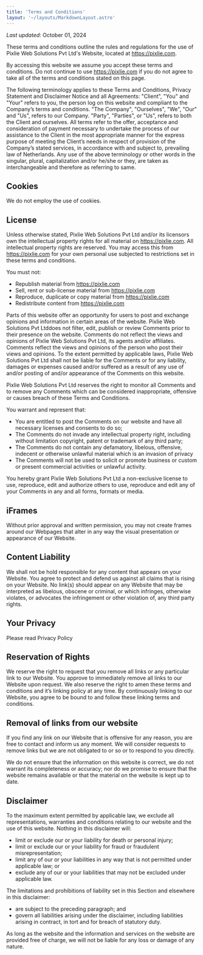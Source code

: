 ```yaml
---
title: 'Terms and Conditions'
layout: '~/layouts/MarkdownLayout.astro'
---
```


_Last updated_: October 01, 2024

These terms and conditions outline the rules and regulations for the use of Pixlie Web Solutions Pvt Ltd's Website, located at https://pixlie.com.

By accessing this website we assume you accept these terms and conditions. Do not continue to use https://pixlie.com if you do not agree to take all of the terms and conditions stated on this page.

The following terminology applies to these Terms and Conditions, Privacy Statement and Disclaimer Notice and all Agreements: "Client", "You" and "Your" refers to you, the person log on this website and compliant to the Company’s terms and conditions. "The Company", "Ourselves", "We", "Our" and "Us", refers to our Company. "Party", "Parties", or "Us", refers to both the Client and ourselves. All terms refer to the offer, acceptance and consideration of payment necessary to undertake the process of our assistance to the Client in the most appropriate manner for the express purpose of meeting the Client’s needs in respect of provision of the Company’s stated services, in accordance with and subject to, prevailing law of Netherlands. Any use of the above terminology or other words in the singular, plural, capitalization and/or he/she or they, are taken as interchangeable and therefore as referring to same.

## Cookies

We do not employ the use of cookies. 

## License

Unless otherwise stated, Pixlie Web Solutions Pvt Ltd and/or its licensors own the intellectual property rights for all material on https://pixlie.com. All intellectual property rights are reserved. You may access this from https://pixlie.com for your own personal use subjected to restrictions set in these terms and conditions.

You must not:

* Republish material from https://pixlie.com
* Sell, rent or sub-license material from https://pixlie.com
* Reproduce, duplicate or copy material from https://pixlie.com
* Redistribute content from https://pixlie.com

Parts of this website offer an opportunity for users to post and exchange opinions and information in certain areas of the website. Pixlie Web Solutions Pvt Ltddoes not filter, edit, publish or review Comments prior to their presence on the website. Comments do not reflect the views and opinions of Pixlie Web Solutions Pvt Ltd, its agents and/or affiliates. Comments reflect the views and opinions of the person who post their views and opinions. To the extent permitted by applicable laws, Pixlie Web Solutions Pvt Ltd shall not be liable for the Comments or for any liability, damages or expenses caused and/or suffered as a result of any use of and/or posting of and/or appearance of the Comments on this website.

Pixlie Web Solutions Pvt Ltd reserves the right to monitor all Comments and to remove any Comments which can be considered inappropriate, offensive or causes breach of these Terms and Conditions.

You warrant and represent that:

* You are entitled to post the Comments on our website and have all necessary licenses and consents to do so;
* The Comments do not invade any intellectual property right, including without limitation copyright, patent or trademark of any third party;
* The Comments do not contain any defamatory, libelous, offensive, indecent or otherwise unlawful material which is an invasion of privacy
* The Comments will not be used to solicit or promote business or custom or present commercial activities or unlawful activity.

You hereby grant Pixlie Web Solutions Pvt Ltd a non-exclusive license to use, reproduce, edit and authorize others to use, reproduce and edit any of your Comments in any and all forms, formats or media.

## iFrames

Without prior approval and written permission, you may not create frames around our Webpages that alter in any way the visual presentation or appearance of our Website.

## Content Liability

We shall not be hold responsible for any content that appears on your Website. You agree to protect and defend us against all claims that is rising on your Website. No link(s) should appear on any Website that may be interpreted as libelous, obscene or criminal, or which infringes, otherwise violates, or advocates the infringement or other violation of, any third party rights.

## Your Privacy

Please read Privacy Policy

## Reservation of Rights

We reserve the right to request that you remove all links or any particular link to our Website. You approve to immediately remove all links to our Website upon request. We also reserve the right to amen these terms and conditions and it’s linking policy at any time. By continuously linking to our Website, you agree to be bound to and follow these linking terms and conditions.

## Removal of links from our website

If you find any link on our Website that is offensive for any reason, you are free to contact and inform us any moment. We will consider requests to remove links but we are not obligated to or so or to respond to you directly.

We do not ensure that the information on this website is correct, we do not warrant its completeness or accuracy; nor do we promise to ensure that the website remains available or that the material on the website is kept up to date.

## Disclaimer

To the maximum extent permitted by applicable law, we exclude all representations, warranties and conditions relating to our website and the use of this website. Nothing in this disclaimer will:

* limit or exclude our or your liability for death or personal injury;
* limit or exclude our or your liability for fraud or fraudulent misrepresentation;
* limit any of our or your liabilities in any way that is not permitted under applicable law; or
* exclude any of our or your liabilities that may not be excluded under applicable law.

The limitations and prohibitions of liability set in this Section and elsewhere in this disclaimer:

* are subject to the preceding paragraph; and
* govern all liabilities arising under the disclaimer, including liabilities arising in contract, in tort and for breach of statutory duty.

As long as the website and the information and services on the website are provided free of charge, we will not be liable for any loss or damage of any nature.
